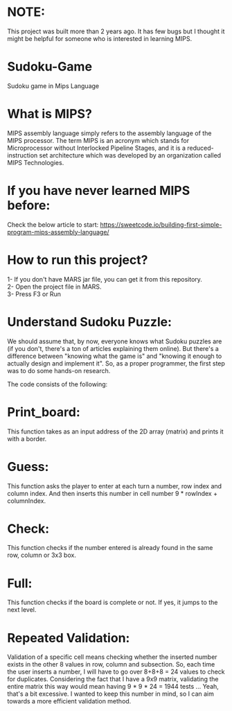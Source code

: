 # NOTE:
This project was built more than 2 years ago.
It has few bugs but I thought it might be helpful for someone who is interested in learning MIPS.

# Sudoku-Game
Sudoku game in Mips Language
# What is MIPS?
MIPS assembly language simply refers to the assembly language of the MIPS processor. The term MIPS is an acronym which stands for Microprocessor without Interlocked Pipeline Stages, and it is a reduced-instruction set architecture which was developed by an organization called MIPS Technologies.
# If you have never learned MIPS before:
Check the below article to start:
https://sweetcode.io/building-first-simple-program-mips-assembly-language/


# How to run this project?
1- If you don't have MARS jar file, you can get it from this repository. <br >
2- Open the project file in MARS. <br >
3- Press F3 or Run <br >


# Understand Sudoku Puzzle:
We should assume that, by now, everyone knows what Sudoku puzzles are (if you don't, there's a ton of articles explaining them online). But there's a difference between "knowing what the game is" and "knowing it enough to actually design and implement it". So, as a proper programmer, the first step was to do some hands-on research.

The code consists of the following:
# Print_board:
This function takes as an input address of the 2D array (matrix) and prints it with a border.

# Guess:
This function asks the player to enter at each turn a number, row index and column index. And then inserts this number in cell number 
9 * rowIndex + columnIndex.

# Check:
This function checks if the number entered is already found in the same row, column or 3x3 box.

# Full:
This function checks if the board is complete or not. If yes, it jumps to the next level.



# Repeated Validation:
Validation of a specific cell means checking whether the inserted number exists in the other 8 values in row, column and subsection. So, each time the user inserts a number, I will have to go over 8+8+8 = 24 values to check for duplicates. Considering the fact that I have a 9x9 matrix, validating the entire matrix this way would mean having 9 * 9 * 24 = 1944 tests ... 
Yeah, that's a bit excessive. I wanted to keep this number in mind, so I can aim towards a more efficient validation method.

